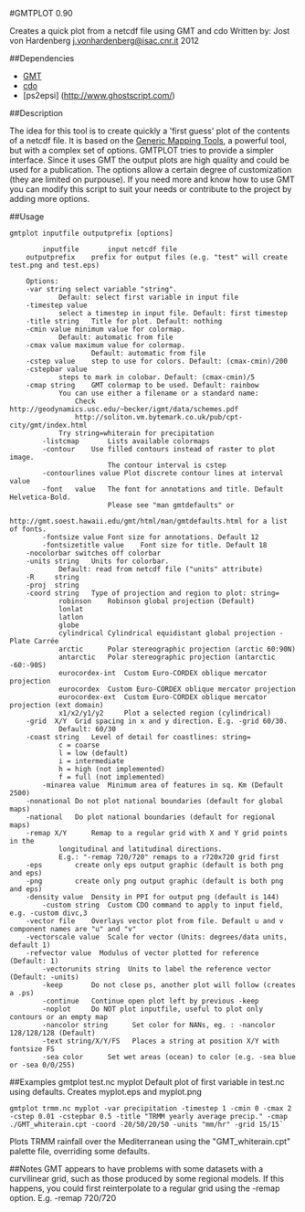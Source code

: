 #GMTPLOT 0.90

 Creates a quick plot from a netcdf file using GMT and cdo
 Written by: Jost von Hardenberg <j.vonhardenberg@isac.cnr.it> 2012

##Dependencies
 -  [GMT](http://gmt.soest.hawaii.edu/)
 -  [cdo](https://code.zmaw.de/projects/cdo) 
 -  [ps2epsi] (http://www.ghostscript.com/)

##Description

The idea for this tool is to create quickly a 'first guess' plot of the contents of 
a netcdf file. 
It is based on the [Generic Mapping Tools](http://gmt.soest.hawaii.edu/), 
a powerful tool, but with a complex set of options. 
GMTPLOT tries to provide a simpler interface.
Since it uses GMT the output plots are high quality and could be used for a publication. 
The options allow a certain degree of customization (they are limited on purpouse). 
If you need more and know how to use GMT you can modify this script to suit your needs or
contribute to the project by adding more options.

##Usage
```
gmtplot inputfile outputprefix [options]

        inputfile    	input netcdf file
	outputprefix	prefix for output files (e.g. "test" will create test.png and test.eps)	

	Options:
	-var string	select variable "string". 
			Default: select first variable in input file
	-timestep value 
			select a timestep in input file. Default: first timestep 
	-title string	Title for plot. Default: nothing		
	-cmin value	minimum value for colormap.
			Default: automatic from file
	-cmax value	maximum value for colormap. 
	                Default: automatic from file
	-cstep value	step to use for colors. Default: (cmax-cmin)/200
	-cstepbar value	
			steps to mark in colobar. Default: (cmax-cmin)/5
	-cmap string	GMT colormap to be used. Default: rainbow
			You can use either a filename or a standard name:
       			Check 	http://geodynamics.usc.edu/~becker/igmt/data/schemes.pdf
				http://soliton.vm.bytemark.co.uk/pub/cpt-city/gmt/index.html
			Try string=whiterain for precipitation
        -listcmap       Lists available colormaps 
        -contour	Use filled contours instead of raster to plot image.
                        The contour interval is cstep
        -contourlines value	Plot discrete contour lines at interval value
        -font	value	The font for annotations and title. Default Helvetica-Bold. 
                        Please see "man gmtdefaults" or 
                        http://gmt.soest.hawaii.edu/gmt/html/man/gmtdefaults.html for a list of fonts.
        -fontsize value	Font size for annotations. Default 12
        -fontsizetitle value	Font size for title. Default 18
	-nocolorbar	switches off colorbar
	-units string	Units for colorbar. 
			Default: read from netcdf file ("units" attribute)
	-R     string
 	-proj  string
	-coord string   Type of projection and region to plot: string=
			robinson	Robinson global projection (Default)
			lonlat
			latlon
			globe
			cylindrical	Cylindrical equidistant global projection - Plate Carrée
			arctic		Polar stereographic projection (arctic 60:90N)
			antarctic	Polar stereographic projection (antarctic -60:-90S) 
			eurocordex-int	Custom Euro-CORDEX oblique mercator projection
			eurocordex	Custom Euro-CORDEX oblique mercator projection
			eurocordex-ext	Custom Euro-CORDEX oblique mercator projection (ext domain)
			x1/x2/y1/y2  	Plot a selected region (cylindrical) 
	-grid  X/Y 	Grid spacing in x and y direction. E.g. -grid 60/30.
			Default: 60/30
	-coast string	Level of detail for coastlines: string=
			c = coarse
			l = low (default)
			i = intermediate
			h = high (not implemented)
			f = full (not implemented)
        -minarea value	Minimum area of features in sq. Km (Default 2500)
	-nonational	Do not plot national boundaries (default for global maps)
	-national	Do plot national boundaries (default for regional maps)
	-remap X/Y  	Remap to a regular grid with X and Y grid points in the 
			longitudinal and latitudinal directions.
			E.g.: "-remap 720/720" remaps to a r720x720 grid first
	-eps		create only eps output graphic (default is both png and eps)
	-png		create only png output graphic (default is both png and eps)
	-density value	Density in PPI for output png (default is 144)	
        -custom	string	Custom CDO command to apply to input field, e.g. -custom divc,3
	-vector	file	Overlays vector plot from file. Default u and v component names are "u" and "v"
	-vectorscale value  Scale for vector (Units: degrees/data units, default 1) 
	-refvector value  Modulus of vector plotted for reference  (Default: 1) 
        -vectorunits string  Units to label the reference vector (Default: -units)
        -keep	 	Do not close ps, another plot will follow (creates a .ps)
        -continue	Continue open plot left by previous -keep
        -noplot 	Do NOT plot inputfile, useful to plot only contours or an empty map
        -nancolor string      Set color for NANs, eg. : -nancolor 128/128/128 (Default)
        -text string/X/Y/FS   Places a string at position X/Y with fontsize FS
        -sea color      Set wet areas (ocean) to color (e.g. -sea blue or -sea 0/0/255)
```

##Examples
    gmtplot test.nc myplot
Default plot of first variable in test.nc using defaults. 
Creates myplot.eps and myplot.png

    gmtplot trmm.nc myplot -var precipitation -timestep 1 -cmin 0 -cmax 2 -cstep 0.01 -cstepbar 0.5 -title "TRMM yearly average precip." -cmap ./GMT_whiterain.cpt -coord -20/50/20/50 -units "mm/hr" -grid 15/15`

Plots TRMM rainfall over the Mediterranean using the "GMT_whiterain.cpt" 
palette file, overriding some defaults.

##Notes 
GMT appears to have problems with some datasets with a curvilinear grid, 
such as those produced by some regional models.
If this happens, you could first reinterpolate to a regular grid 
using the -remap option. E.g. -remap 720/720


